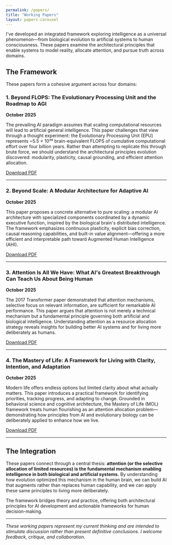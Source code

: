 ```yaml
---
permalink: /papers/
title: "Working Papers"
layout: papers-carousel
---
```


I've developed an integrated framework exploring intelligence as a universal phenomenon—from biological evolution to artificial systems to human consciousness. These papers examine the architectural principles that enable systems to model reality, allocate attention, and pursue truth across domains.

## The Framework

These papers form a cohesive argument across four domains:

### 1. Beyond FLOPS: The Evolutionary Processing Unit and the Roadmap to AGI
**October 2025**

The prevailing AI paradigm assumes that scaling computational resources will lead to artificial general intelligence. This paper challenges that view through a thought experiment: the Evolutionary Processing Unit (EPU) represents ~5.5 × 10³⁸ brain-equivalent FLOPS of cumulative computational effort over four billion years. Rather than attempting to replicate this through brute force, we should understand the architectural principles evolution discovered: modularity, plasticity, causal grounding, and efficient attention allocation.

[Download PDF](/assets/papers/EPUandBPU-FINAL.pdf)

---

### 2. Beyond Scale: A Modular Architecture for Adaptive AI
**October 2025**

This paper proposes a concrete alternative to pure scaling: a modular AI architecture with specialized components coordinated by a dynamic executive function, inspired by the biological brain's distributed intelligence. The framework emphasizes continuous plasticity, explicit bias correction, causal reasoning capabilities, and built-in value alignment—offering a more efficient and interpretable path toward Augmented Human Intelligence (AHI).

[Download PDF](/assets/papers/beyond-scale-modular-ai-maconochie.pdf)

---

### 3. Attention Is All We Have: What AI's Greatest Breakthrough Can Teach Us About Being Human
**October 2025**

The 2017 Transformer paper demonstrated that attention mechanisms, selective focus on relevant information, are sufficient for remarkable AI performance. This paper argues that attention is not merely a technical mechanism but a fundamental principle governing both artificial and biological intelligence. Understanding attention as a resource allocation strategy reveals insights for building better AI systems and for living more deliberately as humans.

[Download PDF](/assets/papers/Attention-Final.pdf)

---

### 4. The Mastery of Life: A Framework for Living with Clarity, Intention, and Adaptation
**October 2025**

Modern life offers endless options but limited clarity about what actually matters. This paper introduces a practical framework for identifying priorities, tracking progress, and adapting to change. Grounded in behavioral science and cognitive architecture, the Mastery of Life (MOL) framework treats human flourishing as an attention allocation problem—demonstrating how principles from AI and evolutionary biology can be deliberately applied to enhance how we live.

[Download PDF](/assets/papers/MOL-Final.pdf)

---

## The Integration

These papers connect through a central thesis: **attention (or the selective allocation of limited resources) is the fundamental mechanism enabling intelligence in both biological and artificial systems.** By understanding how evolution optimized this mechanism in the human brain, we can build AI that augments rather than replaces human capability, and we can apply these same principles to living more deliberately.

The framework bridges theory and practice, offering both architectural principles for AI development and actionable frameworks for human decision-making.

---

*These working papers represent my current thinking and are intended to stimulate discussion rather than present definitive conclusions. I welcome feedback, critique, and collaboration.*
